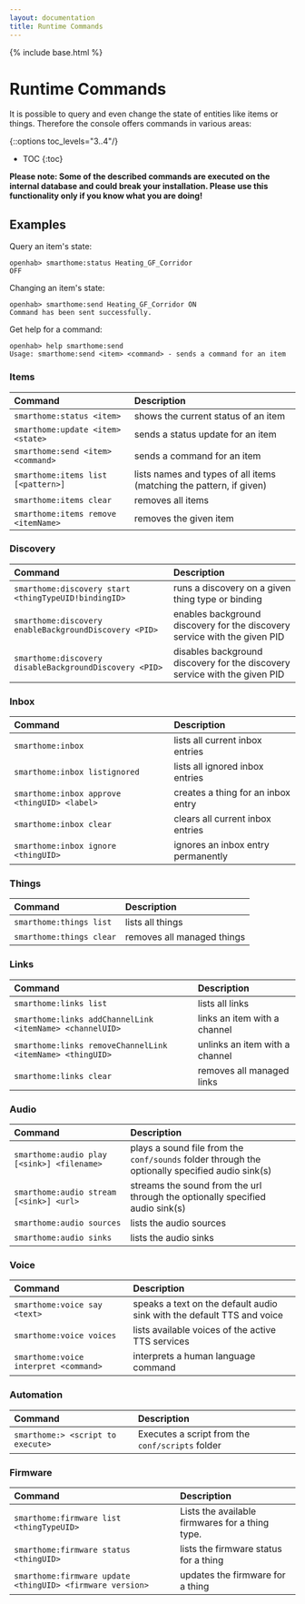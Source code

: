 ```yaml
---
layout: documentation
title: Runtime Commands
---
```


{% include base.html %}

# Runtime Commands

It is possible to query and even change the state of entities like items or things. Therefore the console offers commands in various areas:

{::options toc_levels="3..4"/}

* TOC
{:toc}

**Please note: Some of the described commands are executed on the internal database and could break your installation. Please use this functionality only if you know what you are doing!**


## Examples

Query an item's state:

```
openhab> smarthome:status Heating_GF_Corridor
OFF
```

Changing an item's state:

```
openhab> smarthome:send Heating_GF_Corridor ON
Command has been sent successfully.
```

Get help for a command:

```
openhab> help smarthome:send
Usage: smarthome:send <item> <command> - sends a command for an item
```

### Items

| Command | Description
| :------ | :------ 
| `smarthome:status <item>` | shows the current status of an item
| `smarthome:update <item> <state>` | sends a status update for an item
| `smarthome:send <item> <command>` | sends a command for an item
| `smarthome:items list [<pattern>]` | lists names and types of all items (matching the pattern, if given)
| `smarthome:items clear` | removes all items
| `smarthome:items remove <itemName>` | removes the given item

### Discovery

| Command | Description
| :------ | :------ 
| `smarthome:discovery start <thingTypeUID!bindingID>` | runs a discovery on a given thing type or binding
| `smarthome:discovery enableBackgroundDiscovery <PID>` | enables background discovery for the discovery service with the given PID
| `smarthome:discovery disableBackgroundDiscovery <PID>` | disables background discovery for the discovery service with the given PID

### Inbox

| Command | Description
| :------ | :------ 
| `smarthome:inbox` | lists all current inbox entries
| `smarthome:inbox listignored` | lists all ignored inbox entries
| `smarthome:inbox approve <thingUID> <label>` | creates a thing for an inbox entry
| `smarthome:inbox clear` | clears all current inbox entries
| `smarthome:inbox ignore <thingUID>` | ignores an inbox entry permanently

### Things

| Command | Description
| :------ | :------ 
| `smarthome:things list` | lists all things
| `smarthome:things clear` | removes all managed things

### Links

| Command | Description
| :------ | :------ 
| `smarthome:links list` | lists all links
| `smarthome:links addChannelLink <itemName> <channelUID>` | links an item with a channel
| `smarthome:links removeChannelLink <itemName> <thingUID>` | unlinks an item with a channel
| `smarthome:links clear` | removes all managed links

### Audio

| Command | Description
| :------ | :------ 
| `smarthome:audio play [<sink>] <filename>` | plays a sound file from the `conf/sounds` folder through the optionally specified audio sink(s)
| `smarthome:audio stream [<sink>] <url>` | streams the sound from the url through the optionally specified audio sink(s)
| `smarthome:audio sources` | lists the audio sources
| `smarthome:audio sinks` | lists the audio sinks

### Voice

| Command | Description
| :------ | :------ 
| `smarthome:voice say <text>` | speaks a text on the default audio sink with the default TTS and voice
| `smarthome:voice voices` | lists available voices of the active TTS services
| `smarthome:voice interpret <command>` | interprets a human language command

### Automation

| Command | Description
| :------ | :------ 
| `smarthome:> <script to execute>` | Executes a script from the `conf/scripts` folder

### Firmware

| Command | Description
| :------ | :------ 
| `smarthome:firmware list <thingTypeUID>` | Lists the available firmwares for a thing type.
| `smarthome:firmware status <thingUID>` | lists the firmware status for a thing
| `smarthome:firmware update <thingUID> <firmware version>` | updates the firmware for a thing

